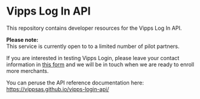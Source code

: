 # Vipps Log In API
This repository contains developer resources for the Vipps Log In API.

**Please note:**  
This service is currently open to to a limited number of pilot partners.   

If you are interested in testing Vipps Login, please leave your contact information in [this form](https://forms.office.com/Pages/ResponsePage.aspx?id=XcJbgGSO1k6NJDiDyQaMWtqJyyvQCd9MjpDSQL0xr8JUOUk5TlJJQTRaM1JRVVpCRFY3QlUyTVNPNy4u)
and we will be in touch when we are ready to enroll more merchants.

You can peruse the API reference documentation here: https://vippsas.github.io/vipps-login-api/
